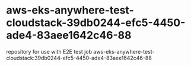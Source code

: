 # aws-eks-anywhere-test-cloudstack-39db0244-efc5-4450-ade4-83aee1642c46-88
repository for use with E2E test job aws-eks-anywhere-test-cloudstack:39db0244-efc5-4450-ade4-83aee1642c46-88
